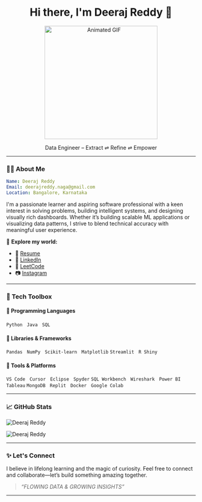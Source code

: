 
<h1 align="center">Hi there, I'm Deeraj Reddy 👋</h1>

<p align="center">
  <img src="https://camo.githubusercontent.com/15857bd385b12298e036391e6b9644e481eb0903f46311126cb5f571df2b3686/68747470733a2f2f77686f736172676879612e6e65746c6966792e6170702f636f6e74656e742f67697068792e676966" alt="Animated GIF" width="300" />
</p>

<p align="center">
  Data Engineer – Extract ⇌ Refine ⇌ Empower
</p>

---

### 🧑‍💻 About Me

```yaml
Name: Deeraj Reddy
Email: deerajreddy.naga@gmail.com
Location: Bangalore, Karnataka
````

I'm a passionate learner and aspiring software professional with a keen interest in solving problems, building intelligent systems, and designing visually rich dashboards. Whether it’s building scalable ML applications or visualizing data patterns, I strive to blend technical accuracy with meaningful user experience.

🔗 **Explore my world:**

* 📄 [Resume](https://drive.google.com/file/d/1m6eDe0DrbnYx28y64AttEtwQTFls67R8/view?usp=sharing)
* 💼 [LinkedIn](https://www.linkedin.com/in/deeraj-reddy-a1b534250)
* 🧠 [LeetCode](https://leetcode.com/u/deeraj231/)
* 📷 [Instagram](https://www.instagram.com/reddyz023_)

---

### 🧰 Tech Toolbox

#### 🚀 Programming Languages

`Python`   `Java`   `SQL`

#### 🧠 Libraries & Frameworks

`Pandas`   `NumPy`   `Scikit-learn`   `Matplotlib`
`Streamlit`   `R Shiny`

#### 🧪 Tools & Platforms

`VS Code`   `Cursor`   `Eclipse`   `Spyder`
`SQL Workbench`   `Wireshark`   `Power BI`   `Tableau`
`MongoDB`   `Replit`   `Docker`   `Google Colab`

---

### 📈 GitHub Stats

<p><img align="center" src="https://github-readme-stats.vercel.app/api/top-langs?username=deerureddy&show_icons=true&locale=en&layout=compact" alt="Deeraj Reddy" /></p>

<p><img align="center" src="https://github-readme-streak-stats.herokuapp.com/?user=deerureddy&" alt="Deeraj Reddy" /></p>

---

### ✨ Let's Connect

I believe in lifelong learning and the magic of curiosity. Feel free to connect and collaborate—let’s build something amazing together.

> *“FLOWING DATA & GROWING INSIGHTS”*

---



